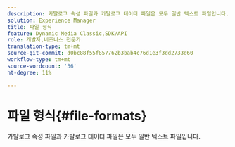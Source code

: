 ```yaml
---
description: 카탈로그 속성 파일과 카탈로그 데이터 파일은 모두 일반 텍스트 파일입니다.
solution: Experience Manager
title: 파일 형식
feature: Dynamic Media Classic,SDK/API
role: 개발자,비즈니스 전문가
translation-type: tm+mt
source-git-commit: d0bc88f55f857762b3bab4c76d1e3f3dd2733d60
workflow-type: tm+mt
source-wordcount: '36'
ht-degree: 11%

---
```



# 파일 형식{#file-formats}

카탈로그 속성 파일과 카탈로그 데이터 파일은 모두 일반 텍스트 파일입니다.

